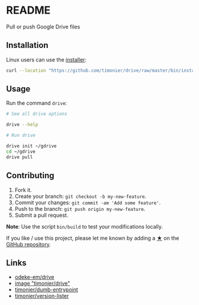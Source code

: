 # README

Pull or push Google Drive files

## Installation

Linux users can use the [installer](https://github.com/timonier/drive/blob/master/bin/installer):

```sh
curl --location "https://github.com/timonier/drive/raw/master/bin/installer" | sudo sh -s -- install
```

## Usage

Run the command `drive`:

```sh
# See all drive options

drive --help

# Run drive

drive init ~/gdrive
cd ~/gdrive
drive pull
```

## Contributing

1. Fork it.
2. Create your branch: `git checkout -b my-new-feature`.
3. Commit your changes: `git commit -am 'Add some feature'`.
4. Push to the branch: `git push origin my-new-feature`.
5. Submit a pull request.

__Note__: Use the script `bin/build` to test your modifications locally.

If you like / use this project, please let me known by adding a [★](https://help.github.com/articles/about-stars/) on the [GitHub repository](https://github.com/timonier/drive).

## Links

* [odeke-em/drive](https://github.com/odeke-em/drive)
* [image "timonier/drive"](https://hub.docker.com/r/timonier/drive/)
* [timonier/dumb-entrypoint](https://github.com/timonier/dumb-entrypoint)
* [timonier/version-lister](https://github.com/timonier/version-lister)
